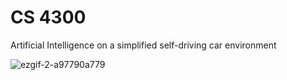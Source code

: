 # CS 4300

Artificial Intelligence on a simplified self-driving car environment 

![ezgif-2-a97790a779](https://user-images.githubusercontent.com/77305747/191939671-db47ae91-6773-4dd8-8c08-e2fa02ac13cf.gif)
